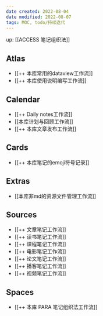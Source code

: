```yaml
---
date created: 2022-08-04
date modified: 2022-08-07
tags: MOC, todo/持续迭代
---
```


up: [[ACCESS 笔记组织法]]

## Atlas

- [[++ 本库常用的dataview工作流]]
- [[++ 本库使用说明编写工作流]]

## Calendar

- [[++ Daily notes工作流]]
- [[本库计划与回顾工作流]]
- [[++ 本库文章发布工作流]]

## Cards

- [[++ 本库笔记的emoji符号记录]]

## Extras

- [[本库非md的资源文件管理工作流]]

## Sources

- [[++ 文章笔记工作流]]
- [[++ 读书笔记工作流]]
- [[++ 课程笔记工作流]]
- [[++ 电影笔记工作流]]
- [[++ 论文笔记工作流]]
- [[++ 播客笔记工作流]]
- [[++ 视频笔记工作流]]

## Spaces

- [[++ 本库 PARA 笔记组织法工作流]]
